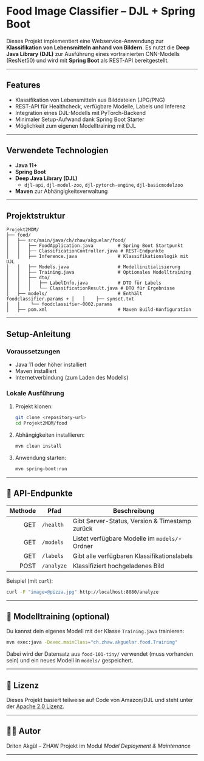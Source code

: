 
# Food Image Classifier – DJL + Spring Boot

Dieses Projekt implementiert eine Webservice-Anwendung zur **Klassifikation von Lebensmitteln anhand von Bildern**. Es nutzt die **Deep Java Library (DJL)** zur Ausführung eines vortrainierten CNN-Modells (ResNet50) und wird mit **Spring Boot** als REST-API bereitgestellt.

---

## Features

- Klassifikation von Lebensmitteln aus Bilddateien (JPG/PNG)
- REST-API für Healthcheck, verfügbare Modelle, Labels und Inferenz
- Integration eines DJL-Modells mit PyTorch-Backend
- Minimaler Setup-Aufwand dank Spring Boot Starter
- Möglichkeit zum eigenen Modelltraining mit DJL

---

## Verwendete Technologien

- **Java 11+**
- **Spring Boot**
- **Deep Java Library (DJL)**
  - `djl-api`, `djl-model-zoo`, `djl-pytorch-engine`, `djl-basicmodelzoo`
- **Maven** zur Abhängigkeitsverwaltung

---

## Projektstruktur

```
Projekt2MDM/
├── food/
│   ├── src/main/java/ch/zhaw/akguelar/food/
│   │   ├── FoodApplication.java         # Spring Boot Startpunkt
│   │   ├── ClassificationController.java # REST-Endpunkte
│   │   ├── Inference.java               # Klassifikationslogik mit DJL
│   │   ├── Models.java                  # Modellinitialisierung
│   │   ├── Training.java                # Optionales Modelltraining
│   │   ├── dto/
│   │   │   ├── LabelInfo.java           # DTO für Labels
│   │   │   └── ClassificationResult.java # DTO für Ergebnisse
│   ├── models/                          # Enthält foodclassifier.params + │   │    ├── synset.txt
│   │    └── foodclassifier-0002.params
│   ├── pom.xml                          # Maven Build-Konfiguration
```

---

## Setup-Anleitung

### Voraussetzungen

- Java 11 oder höher installiert
- Maven installiert
- Internetverbindung (zum Laden des Modells)

### Lokale Ausführung

1. Projekt klonen:
   ```bash
   git clone <repository-url>
   cd Projekt2MDM/food
   ```

2. Abhängigkeiten installieren:
   ```bash
   mvn clean install
   ```

3. Anwendung starten:
   ```bash
   mvn spring-boot:run
   ```

---

## 🧪 API-Endpunkte

| Methode | Pfad         | Beschreibung                                |
|--------:|--------------|---------------------------------------------|
| GET     | `/health`    | Gibt Server-Status, Version & Timestamp zurück |
| GET     | `/models`    | Listet verfügbare Modelle im `models/`-Ordner |
| GET     | `/labels`    | Gibt alle verfügbaren Klassifikationslabels |
| POST    | `/analyze`   | Klassifiziert hochgeladenes Bild            |

Beispiel (mit `curl`):
```bash
curl -F "image=@pizza.jpg" http://localhost:8080/analyze
```

---

## 🧠 Modelltraining (optional)

Du kannst dein eigenes Modell mit der Klasse `Training.java` trainieren:

```bash
mvn exec:java -Dexec.mainClass="ch.zhaw.akguelar.food.Training"
```

Dabei wird der Datensatz aus `food-101-tiny/` verwendet (muss vorhanden sein) und ein neues Modell in `models/` gespeichert.

---

## 📝 Lizenz

Dieses Projekt basiert teilweise auf Code von Amazon/DJL und steht unter der [Apache 2.0 Lizenz](http://www.apache.org/licenses/LICENSE-2.0).

---

## 👨‍💻 Autor

Driton Akgül – ZHAW Projekt im Modul *Model Deployment & Maintenance*

---

